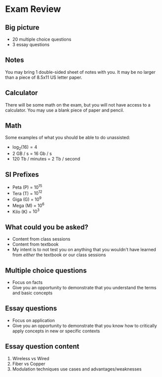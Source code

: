 Exam Review
===========

Big picture
-----------

- 20 multiple choice questions
- 3 essay questions

Notes
-----

You may bring 1 double-sided sheet of notes with you. It may be no larger than a piece of 8.5x11 US letter paper.

Calculator
----------

There will be some math on the exam, but you will not have access to a calculator. You may use a blank piece of paper and pencil.

Math
----

Some examples of what you should be able to do unassisted:

- $\log_2(16) = 4$
- 2 GB / s = 16 Gb / s
- 120 Tb / minutes = 2 Tb / second

SI Prefixes
-----------

- Peta (P) = $10^15$ 
- Tera (T) = $10^12$
- Giga (G) = $10^9$
- Mega (M) = $10^6$
- Kilo (K) = $10^3$

What could you be asked?
------------------------

- Content from class sessions
- Content from textbook
- My intent is to not test you on anything that you wouldn't have learned from *either* the textbook or our class sessions

Multiple choice questions
-------------------------

- Focus on facts
- Give you an opportunity to demonstrate that you understand the terms and basic concepts

Essay questions
---------------

- Focus on application
- Give you an opportunity to demonstrate that you know how to critically apply concepts in new or specific contexts

Essay question content
----------------------

1. Wireless vs Wired
2. Fiber vs Copper
3. Modulation techniques use cases and advantages/weaknesses
